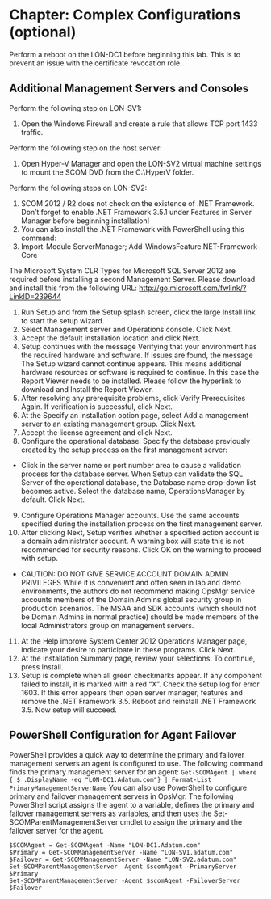 # Chapter: Complex Configurations (optional)

Perform a reboot on the LON-DC1 before beginning this lab. This is to prevent an issue with the certificate revocation role.

## Additional Management Servers and Consoles
Perform the following step on LON-SV1:
1. Open the Windows Firewall and create a rule that allows TCP port 1433 traffic.

Perform the following step on the host server:
1. Open Hyper-V Manager and open the LON-SV2 virtual machine settings to mount the SCOM DVD from the C:\HyperV folder.

Perform the following steps on LON-SV2:
1. SCOM 2012 / R2 does not check on the existence of .NET Framework. Don’t forget to enable  .NET Framework 3.5.1 under Features in Server Manager before beginning installation!
1. You can also install the .NET Framework with PowerShell using this command:
1. Import-Module ServerManager; Add-WindowsFeature NET-Framework-Core

The Microsoft System CLR Types for Microsoft SQL Server 2012 are required before installing a second Management Server. Please download and install this from the following URL:
http://go.microsoft.com/fwlink/?LinkID=239644
1. Run Setup and from the Setup splash screen, click the large Install link to start the setup wizard.
2. Select Management server and Operations console. Click Next.
3. Accept the default installation location and click Next.
4. Setup continues with the message Verifying that your environment has the required hardware and software. If issues are found, the message The Setup wizard cannot continue appears. This means additional hardware resources or software is required to continue. In this case the Report Viewer needs to be installed. Please follow the hyperlink to download and Install the Report Viewer.
5. After resolving any prerequisite problems, click Verify Prerequisites Again. If verification is successful, click Next. 
6. At the Specify an installation option page, select Add a management server to an existing management group. Click Next. 
7. Accept the license agreement and click Next. 
8. Configure the operational database. Specify the database previously created by the setup process on the first management server:
  - Click in the server name or port number area to cause a validation process for the database server. When Setup can validate the SQL Server of the operational database, the Database name drop-down list becomes active. Select the database name, OperationsManager by default. Click Next. 
9. Configure Operations Manager accounts. Use the same accounts specified during the installation process on the first management server.
10. After clicking Next, Setup verifies whether a specified action account is a domain administrator account. A warning box will state this is not recommended for security reasons. Click OK on the warning to proceed with setup.
  - CAUTION: DO NOT GIVE SERVICE ACCOUNT DOMAIN ADMIN PRIVILEGES   While it is convenient and often seen in lab and demo environments, the authors do not recommend making OpsMgr service accounts members of the Domain Admins global security group in production scenarios. The MSAA and SDK accounts (which should not be Domain Admins in normal practice) should be made members of the local Administrators group on management servers.
11. At the Help improve System Center 2012 Operations Manager page, indicate your desire to participate in these programs. Click Next.
12. At the Installation Summary page, review your selections. To continue, press Install.
13. Setup is complete when all green checkmarks appear. If any component failed to install, it is marked with a red “X”. Check the setup log for error 1603. If this error appears then open server manager, features and remove the .NET Framework 3.5. Reboot and reinstall .NET Framework 3.5. Now setup will succeed.

## PowerShell Configuration for Agent Failover
PowerShell provides a quick way to determine the primary and failover management servers an agent is configured to use. The following command finds the primary management server for an agent:
```Get-SCOMAgent | where { $_.DisplayName -eq "LON-DC1.Adatum.com"} | Format-List PrimaryManagementServerName```
You can also use PowerShell to configure primary and failover management servers in OpsMgr. The following PowerShell script assigns the agent to a variable, defines the primary and failover management servers as variables, and then uses the Set-SCOMParentManagementServer cmdlet to assign the primary and the failover server for the agent.
```
$SCOMAgent = Get-SCOMAgent -Name "LON-DC1.Adatum.com"
$Primary = Get-SCOMManagementServer -Name "LON-SV1.adatum.com"
$Failover = Get-SCOMManagementServer -Name "LON-SV2.adatum.com"
Set-SCOMParentManagementServer -Agent $scomAgent -PrimaryServer $Primary
Set-SCOMParentManagementServer -Agent $scomAgent -FailoverServer $Failover
```
